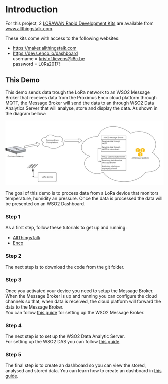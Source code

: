 # Introduction

For this project, 2 [LORAWAN Rapid Development Kits](http://www.allthingstalk.com/lorawan-rapid-development-kit) are available from www.allthingstalk.com.  

These kits come with access to the following websites:  

* https://maker.allthingstalk.com  
* https://devs.enco.io/dashboard  
username = kristof.lievens@i8c.be  
password = L0Ra2017!  

## This Demo

This demo sends data trough the LoRa network to an WSO2 Message Broker that receives data from the Proximus Enco cloud platform through MQTT, the Message Broker will send the data to an through WSO2 Data Analytics Server that will analyse, store and display the data. As shown in the diagram bellow:  

![Demo scheme](Doc/img/StageDiagramProximusEngels.jpg)  

The goal of this demo is to process data from a LoRa device that monitors temperature, humidity an pressure. Once the data is processed the data will be presented on an WSO2 Dashboard.

### Step 1  

As a first step, follow these tutorials to get up and running:

* [AllThingsTalk](http://docs.allthingstalk.com/tutorials/setup-lora-rapid-development-kit/) 
* [Enco](http://docs.enco.io/docs/getting-started-with-enco)

### Step 2

The next step is to download the code from the git folder. 

### Step 3

Once you activated your device you need to setup the Message Broker. When the Message Broker is up and running you can configure the cloud channels so that, when data is received, the cloud platform will forward the data to the Message Broker.  
You can follow [this guide](Doc/Wso2MB.md) for setting up the WSO2 Message Broker.

### Step 4  

The next step is to set up the WSO2 Data Analytic Server.  
For setting up the WSO2 DAS you can follow [this guide](Doc/Wso2DAS.md).  

### Step 5

The final step is to create an dashboard so you can view the stored, analysed and stored data. You can learn how to create an dashboard in [this guide](Doc/DashboardGuide.md).
